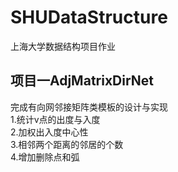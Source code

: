 # SHUDataStructure
上海大学数据结构项目作业
## 项目一AdjMatrixDirNet
完成有向网邻接矩阵类模板的设计与实现  
1.统计v点的出度与入度  
2.加权出入度中心性  
3.相邻两个距离的邻居的个数  
4.增加删除点和弧  
